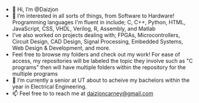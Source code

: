 - 👋 Hi, I’m @Daizjon
- 👀 I’m interested in all sorts of things, from Software to Hardware! Programming languages I'm fluent in include; C, C++, Python, HTML, JavaScript, CSS, VHDL, Verilog, R, Assembly, and Matlab 
- I've also worked on projects dealing with; FPGAs, Microcontrollers, Circuit Design, CAD Design, Signal Processing, Embedded Systems, Web Design & Development, and more.
- Feel free to browse my folders and check out my work! For ease of access, my repositories will be labeled the topic they involve such as "C programs" then will have multiple folders within the repository for the multiple programs
- 🌱 I’m currently a senior at UT about to acheive my bachelors within the year in Electrical Engineering.
- 📫 Feel free to to reach me at daizjoncarney@gmail.com

<!---
Daizjon/Daizjon is a ✨ special ✨ repository because its `README.md` (this file) appears on your GitHub profile.
You can click the Preview link to take a look at your changes.
--->
